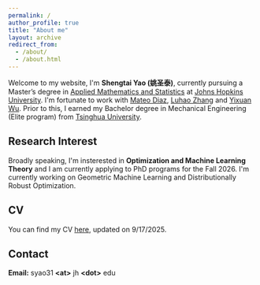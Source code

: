 ```yaml
---
permalink: /
author_profile: true
title: "About me"
layout: archive
redirect_from: 
  - /about/
  - /about.html
---
```


Welcome to my website, I'm **Shengtai Yao (姚圣泰)**, currently pursuing a Master’s degree in [Applied Mathematics and Statistics](https://engineering.jhu.edu/ams/) at [Johns Hopkins University](https://www.jhu.edu/). I'm fortunate to work with [Mateo Diaz](https://mateodd25.github.io/), [Luhao Zhang](https://luhao-zhang.github.io/) and [Yixuan Wu](http://yixuanwu.page/). Prior to this, I earned my Bachelor degree in Mechanical Engineering (Elite program) from [Tsinghua University](https://www.tsinghua.edu.cn/en/). 

## Research Interest

Broadly speaking, I'm insterested in **Optimization and Machine Learning Theory** and I am currently applying to PhD programs for the Fall 2026. I'm currently working on Geometric Machine Learning and Distributionally Robust Optimization.

## CV

You can find my CV [here](/files/CV/CV_9_17.pdf), updated on 9/17/2025.


## Contact

**Email:** syao31 **\<at\>** jh **\<dot\>** edu
